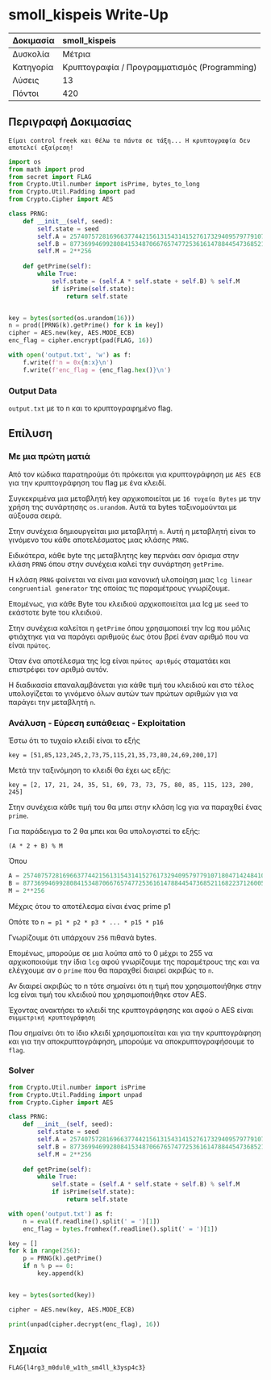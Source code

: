 # smoll_kispeis Write-Up

| Δοκιμασία | smoll_kispeis |
| :------- | :----- |
| Δυσκολία | Μέτρια |
| Κατηγορία |  Κρυπτογραφία / Προγραμματισμός (Programming) |
| Λύσεις | 13 |
| Πόντοι | 420 |


## Περιγραφή Δοκιμασίας

``` 
Είμαι control freek και θέλω τα πάντα σε τάξη... H κρυπτογραφία δεν αποτελεί εξαίρεση!
```

```py
import os
from math import prod
from secret import FLAG
from Crypto.Util.number import isPrime, bytes_to_long
from Crypto.Util.Padding import pad
from Crypto.Cipher import AES

class PRNG:
    def __init__(self, seed):
        self.state = seed
        self.A = 2574075728169663774421561315431415276173294095797791071804714248410303618125
        self.B = 87736994699280841534870667657477253616147884454736852116822371260058821182713
        self.M = 2**256
    
    def getPrime(self):
        while True:
            self.state = (self.A * self.state + self.B) % self.M
            if isPrime(self.state):
                return self.state


key = bytes(sorted(os.urandom(16)))
n = prod([PRNG(k).getPrime() for k in key])
cipher = AES.new(key, AES.MODE_ECB)
enc_flag = cipher.encrypt(pad(FLAG, 16))

with open('output.txt', 'w') as f:
    f.write(f'n = 0x{n:x}\n')
    f.write(f'enc_flag = {enc_flag.hex()}\n')
```

### Output Data

 `output.txt` με το n και το κρυπτογραφημένο flag.

## Επίλυση
### Με μια πρώτη ματιά

Από τον κώδικα παρατηρούμε ότι πρόκειται για κρυπτογράφηση με `AES ECB` για την κρυπτογράφηση του flag με ένα κλειδί.

Συγκεκριμένα μια μεταβλητή key αρχικοποιείται με `16 τυχαία Bytes` με την χρήση της συνάρτησης `os.urandom`. Αυτά τα bytes ταξινομούνται με αύξουσα σειρά.

Στην συνέχεια δημιουργείται μια μεταβλητή `n`. Αυτή η μεταβλητή είναι το γινόμενο του κάθε αποτελέσματος μιας κλάσης `PRNG`.

Ειδικότερα, κάθε byte της μεταβλητης key περνάει σαν όρισμα στην κλάση `PRNG` όπου στην συνέχεια καλεί την συνάρτηση `getPrime`.

Η κλάση `PRNG` φαίνεται να είναι μια κανονική υλοποίηση μιας `lcg linear congruential generator` της οποίας τις παραμέτρους γνωρίζουμε.

Επομένως, για κάθε Byte του κλειδιού αρχικοποιείται μια lcg με `seed` το εκάστοτε byte του κλειδιού. 

Στην συνέχεια καλείται η `getPrime` όπου χρησιμοποιεί την lcg που μόλις φτιάχτηκε για να παράγει αριθμούς έως ότου βρεί έναν αριθμό που να είναι `πρώτος`. 

Όταν ένα αποτέλεσμα της lcg είναι `πρώτος αριθμός` σταματάει και επιστρέφει τον αριθμό αυτόν.

Η διαδικασία επαναλαμβάνεται για κάθε τιμή του κλειδιού και στο τέλος υπολογίζεται το γινόμενο όλων αυτών των πρώτων αριθμών για να παράγει την μεταβλητή `n`.


### Ανάλυση - Εύρεση ευπάθειας - Exploitation

Έστω ότι το τυχαίο κλειδί είναι το εξής 

`key = [51,85,123,245,2,73,75,115,21,35,73,80,24,69,200,17]`

Μετά την ταξινόμηση το κλειδί θα έχει ως εξής:

`key = [2, 17, 21, 24, 35, 51, 69, 73, 73, 75, 80, 85, 115, 123, 200, 245]`

Στην συνέχεια κάθε τιμή του θα μπει στην κλάση lcg για να παραχθεί ένας `prime`.

Για παράδειγμα το 2 θα μπει και θα υπολογιστεί το εξής:

`(A * 2 + B) % M `

Όπου 
```py
A = 2574075728169663774421561315431415276173294095797791071804714248410303618125
B = 87736994699280841534870667657477253616147884454736852116822371260058821182713
M = 2**256
```

Μέχρις ότου το αποτέλεσμα είναι ένας prime p1

Οπότε το `n = p1 * p2 * p3 * ... * p15 * p16`

Γνωρίζουμε ότι υπάρχουν `256` πιθανά bytes.

Επομένως, μπορούμε σε μια λούπα από το 0 μέχρι το 255 να αρχικοποιούμε την ίδια `lcg` αφού γνωρίζουμε της παραμέτρους της και να ελέγχουμε αν ο `prime` που θα παραχθεί διαιρεί ακριβώς το `n`.

Αν διαιρεί ακριβώς το n τότε σημαίνει ότι η τιμή που χρησιμοποιήθηκε στην lcg είναι τιμή του κλειδιού που χρησιμοποιήθηκε στον AES.

Έχοντας ανακτήσει το κλειδί της κρυπτογράφησης και αφού ο AES είναι `συμμετρική κρυπτογράφηση` 

Που σημαίνει ότι το ίδιο κλειδί χρησιμοποιείται και για την κρυπτογράφηση και για την αποκρυπτογράφηση, μπορούμε να αποκρυπτογραφήσουμε το `flag`.


### Solver


```py
from Crypto.Util.number import isPrime
from Crypto.Util.Padding import unpad
from Crypto.Cipher import AES

class PRNG:
    def __init__(self, seed):
        self.state = seed
        self.A = 2574075728169663774421561315431415276173294095797791071804714248410303618125
        self.B = 87736994699280841534870667657477253616147884454736852116822371260058821182713
        self.M = 2**256
    
    def getPrime(self):
        while True:
            self.state = (self.A * self.state + self.B) % self.M
            if isPrime(self.state):
                return self.state

with open('output.txt') as f:
    n = eval(f.readline().split(' = ')[1])
    enc_flag = bytes.fromhex(f.readline().split(' = ')[1])

key = []
for k in range(256):
    p = PRNG(k).getPrime()
    if n % p == 0:
        key.append(k)


key = bytes(sorted(key))

cipher = AES.new(key, AES.MODE_ECB)

print(unpad(cipher.decrypt(enc_flag), 16))
```

## Σημαία

```
FLAG{l4rg3_m0dul0_w1th_sm4ll_k3ysp4c3}
```
